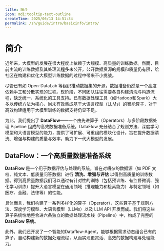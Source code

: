 ```yaml
---
title: 简介
icon: mdi:tooltip-text-outline
createTime: 2025/06/13 14:51:34
permalink: /zh/guide/intro/basicinfo/intro/
---
```

# 简介
近年来，大模型的发展在很大程度上依赖于大规模、高质量的训练数据。然而，目前主流的训练数据及其处理流程多未公开，公开数据资源的规模和质量仍有限，给社区在构建和优化大模型训练数据的过程中带来不小挑战。

尽管已有如 Open-DataLab 等组织推动数据集的开源，数据准备仍然是一个高度依赖手工和分散实现的过程。现阶段，不同团队往往需要各自构建清洗与构造流程，缺乏统一、系统化的工具支持。已有数据处理工具（如Hadoop和Spark）大多以传统方法为核心，尚未有效集成基于大语言模型（LLMs）的智能算子，对于高效构建适用于大模型训练的数据支持仍显不足。

为此，我们提出了 **DataFlow**——一个由先进算子（Operators）与多阶段数据处理 Pipeline 组成的高效数据准备系统。DataFlow 充分结合了规则方法、深度学习模型和大语言模型的能力，提供了可扩展、可重组的模块化设计，旨在提升数据清洗、增强与构建的质量与效率，助力下一代大模型的发展。

## DataFlow：一个高质量数据准备系统

**DataFlow** 是一个用于数据评估与处理的系统，旨在对嘈杂的数据源（如 PDF 文档、纯文本、低质量问答数据）进行 **清洗、增强与评估** 以得到高质量的训练数据。得到高质量数据我们可以通过有针对性的训练（包括预训练、有监督微调、强化学习训练）提升大语言模型在通用领域（推理能力和检索能力）与特定领域（如医疗、金融、法律等）的性能。

具体而言，我们构建了一系列多样化的算子（Operator），这些算子基于规则方法、深度学习模型、大语言模型（LLMs）以及 LLM API 开发而成。我们将这些算子系统性地整合进六条独立的数据处理流水线（Pipeline）中，构成了完整的 **DataFlow 系统**。

此外，我们还开发了一个智能的Dataflow-Agent，能够根据需求动态组合已有的算子，自动构建新的数据处理流程，从而实现更灵活、高效的数据构建与处理能力。


